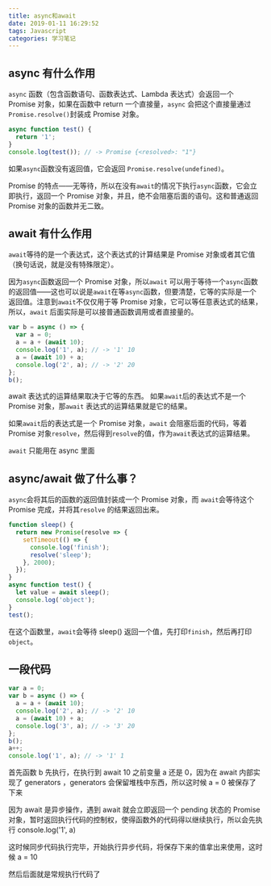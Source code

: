 ```yaml
---
title: async和await
date: 2019-01-11 16:29:52
tags: Javascript
categories: 学习笔记
---
```


## async 有什么作用

`async` 函数（包含函数语句、函数表达式、Lambda 表达式）会返回一个 Promise 对象，如果在函数中 return 一个直接量，`async` 会把这个直接量通过`Promise.resolve()`封装成 Promise 对象。

```js
async function test() {
  return '1';
}
console.log(test()); // -> Promise {<resolved>: "1"}
```

如果`async`函数没有返回值，它会返回 `Promise.resolve(undefined)`。

Promise 的特点——无等待，所以在没有`await`的情况下执行`async`函数，它会立即执行，返回一个 Promise 对象，并且，绝不会阻塞后面的语句。这和普通返回 Promise 对象的函数并无二致。

## await 有什么作用

`await`等待的是一个表达式，这个表达式的计算结果是 Promise 对象或者其它值（换句话说，就是没有特殊限定）。

因为`async`函数返回一个 Promise 对象，所以`await` 可以用于等待一个`async`函数的返回值——这也可以说是`await`在等`async`函数，但要清楚，它等的实际是一个返回值。注意到`await`不仅仅用于等 Promise 对象，它可以等任意表达式的结果，所以，`await` 后面实际是可以接普通函数调用或者直接量的。

```js
var b = async () => {
  var a = 0;
  a = a + (await 10);
  console.log('1', a); // -> '1' 10
  a = (await 10) + a;
  console.log('2', a); // -> '2' 20
};
b();
```

await 表达式的运算结果取决于它等的东西。
如果`await`后的表达式不是一个 Promise 对象，那`await` 表达式的运算结果就是它的结果。

如果`await`后的表达式是一个 Promise 对象，`await` 会阻塞后面的代码，等着 Promise 对象`resolve`，然后得到`resolve`的值，作为`await`表达式的运算结果。

`await` 只能用在 async 里面

## async/await 做了什么事？

`async`会将其后的函数的返回值封装成一个 Promise 对象，而 `await`会等待这个 Promise 完成，并将其`resolve` 的结果返回出来。

```js
function sleep() {
  return new Promise(resolve => {
    setTimeout(() => {
      console.log('finish');
      resolve('sleep');
    }, 2000);
  });
}
async function test() {
  let value = await sleep();
  console.log('object');
}
test();
```

在这个函数里，`await`会等待 sleep() 返回一个值，先打印`finish`，然后再打印`object`。

## 一段代码

```js
var a = 0;
var b = async () => {
  a = a + (await 10);
  console.log('2', a); // -> '2' 10
  a = (await 10) + a;
  console.log('3', a); // -> '3' 20
};
b();
a++;
console.log('1', a); // -> '1' 1
```

首先函数 b 先执行，在执行到 await 10 之前变量 a 还是 0，因为在 await 内部实现了 generators ，generators 会保留堆栈中东西，所以这时候 a = 0 被保存了下来<br />

因为 await 是异步操作，遇到 await 就会立即返回一个 pending 状态的 Promise 对象，暂时返回执行代码的控制权，使得函数外的代码得以继续执行，所以会先执行 console.log('1', a)<br />

这时候同步代码执行完毕，开始执行异步代码，将保存下来的值拿出来使用，这时候 a = 10<br />

然后后面就是常规执行代码了